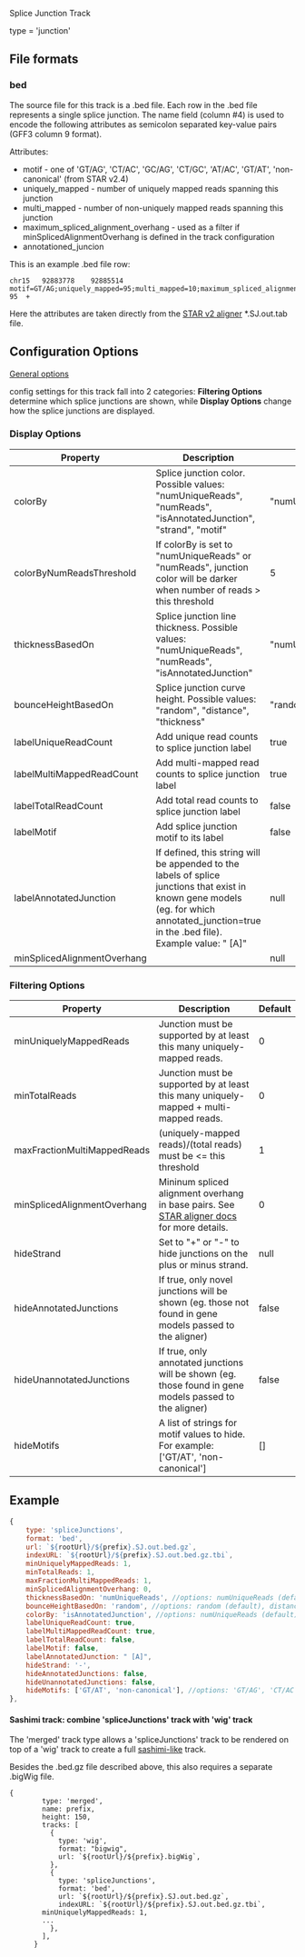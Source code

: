 <p class="page-title">Splice Junction Track</p>

type = 'junction'

## File formats

### bed

The source file for this track is a .bed file.
Each row in the .bed file represents a single splice junction.  The name field (column #4) is used to encode the
following attributes as semicolon separated key-value pairs (GFF3 column 9 format).

Attributes:

* motif  - one of  'GT/AG', 'CT/AC', 'GC/AG', 'CT/GC', 'AT/AC', 'GT/AT', 'non-canonical' (from STAR v2.4)
* uniquely_mapped - number of uniquely mapped reads spanning this junction
* multi_mapped - number of non-uniquely mapped reads spanning this junction
* maximum_spliced_alignment_overhang - used as a filter if minSplicedAlignmentOverhang is defined in the track configuration
* annotationed_juncion

This is an example .bed file row:
```
chr15	92883778	92885514	motif=GT/AG;uniquely_mapped=95;multi_mapped=10;maximum_spliced_alignment_overhang=38;annotated_junction=true	95	+
```
Here the attributes are taken directly from the [STAR v2 aligner](https://github.com/alexdobin/STAR) *.SJ.out.tab file.


## Configuration Options

[General options](Tracks.md#options-for-all-track-types)

config settings for this track fall into 2 categories: **Filtering Options** determine which splice junctions are shown, 
while **Display Options** change how the splice junctions are displayed.


### Display Options

| Property                    | Description                                                                                                                                                                                | Default          |
|-----------------------------|--------------------------------------------------------------------------------------------------------------------------------------------------------------------------------------------|------------------|
| colorBy                     | Splice junction color. Possible values: "numUniqueReads", "numReads", "isAnnotatedJunction", "strand", "motif"                                                                             | "numUniqueReads" |
| colorByNumReadsThreshold    | If colorBy is set to "numUniqueReads" or "numReads", junction color will be darker when number of reads > this threshold                                                                   | 5                |
| thicknessBasedOn            | Splice junction line thickness. Possible values: "numUniqueReads", "numReads", "isAnnotatedJunction"                                                                                       | "numUniqueReads" |
| bounceHeightBasedOn         | Splice junction curve height. Possible values: "random", "distance", "thickness"                                                                                                           | "random"         |
| labelUniqueReadCount        | Add unique read counts to splice junction label                                                                                                                                            | true             |
| labelMultiMappedReadCount   | Add multi-mapped read counts to splice junction label                                                                                                                                      | true             |
| labelTotalReadCount         | Add total read counts to splice junction label                                                                                                                                             | false            |
| labelMotif                  | Add splice junction motif to its label                                                                                                                                                     | false            |
| labelAnnotatedJunction      | If defined, this string will be appended to the labels of splice junctions that exist in known gene models (eg. for which annotated_junction=true in the .bed file). Example value: " [A]" | null             |
| minSplicedAlignmentOverhang |                                                                                                                                                                                            | null             |

### Filtering Options

| Property                    | Description                                                                                                                                                   | Default |
|-----------------------------|---------------------------------------------------------------------------------------------------------------------------------------------------------------|---------|
| minUniquelyMappedReads      | Junction must be supported by at least this many uniquely-mapped reads.                                                                                       | 0       |
| minTotalReads               | Junction must be supported by at least this many uniquely-mapped + multi-mapped reads.                                                                        | 0       |
| maxFractionMultiMappedReads | (uniquely-mapped reads)/(total reads) must be <= this threshold                                                                                               | 1       |
| minSplicedAlignmentOverhang | Mininum spliced alignment overhang in base pairs. See [STAR aligner docs](https://github.com/alexdobin/STAR/blob/master/doc/STARmanual.pdf) for more details. | 0       |
| hideStrand                  | Set to "+" or "-" to hide junctions on the plus or minus strand.                                                                                              | null    |
| hideAnnotatedJunctions      | If true, only novel junctions will be shown (eg. those not found in gene models passed to the aligner)                                                        | false   |
| hideUnannotatedJunctions    | If true, only annotated junctions will be shown (eg. those found in gene models passed to the aligner)                                                        | false   |
| hideMotifs                  | A list of strings for motif values to hide. For example: ['GT/AT', 'non-canonical']                                                                           | []      |

## Example

```javascript
{
    type: 'spliceJunctions',
    format: 'bed',
    url: `${rootUrl}/${prefix}.SJ.out.bed.gz`,
    indexURL: `${rootUrl}/${prefix}.SJ.out.bed.gz.tbi`,
    minUniquelyMappedReads: 1,
    minTotalReads: 1,
    maxFractionMultiMappedReads: 1,
    minSplicedAlignmentOverhang: 0,
    thicknessBasedOn: 'numUniqueReads', //options: numUniqueReads (default), numReads, isAnnotatedJunction
    bounceHeightBasedOn: 'random', //options: random (default), distance, thickness
    colorBy: 'isAnnotatedJunction', //options: numUniqueReads (default), numReads, isAnnotatedJunction, strand, motif
    labelUniqueReadCount: true,
    labelMultiMappedReadCount: true,
    labelTotalReadCount: false,
    labelMotif: false,
    labelAnnotatedJunction: " [A]",
    hideStrand: '-',
    hideAnnotatedJunctions: false,
    hideUnannotatedJunctions: false,
    hideMotifs: ['GT/AT', 'non-canonical'], //options: 'GT/AG', 'CT/AC', 'GC/AG', 'CT/GC', 'AT/AC', 'GT/AT', 'non-canonical',
},
```

#### Sashimi track: combine 'spliceJunctions' track with 'wig' track

The 'merged' track type allows a 'spliceJunctions' track to be rendered on top of a 'wig' track to create a full [sashimi-like](https://miso.readthedocs.io/en/fastmiso/sashimi.html) track.

Besides the .bed.gz file described above, this also requires a separate .bigWig file.

```
{
        type: 'merged',
        name: prefix,
        height: 150,
        tracks: [
          {
            type: 'wig',
            format: "bigwig",
            url: `${rootUrl}/${prefix}.bigWig`,
          },
          {
            type: 'spliceJunctions',
            format: 'bed',
            url: `${rootUrl}/${prefix}.SJ.out.bed.gz`,
            indexURL: `${rootUrl}/${prefix}.SJ.out.bed.gz.tbi`,
	    minUniquelyMappedReads: 1,
	    ...
          },
        ],
      }
```
